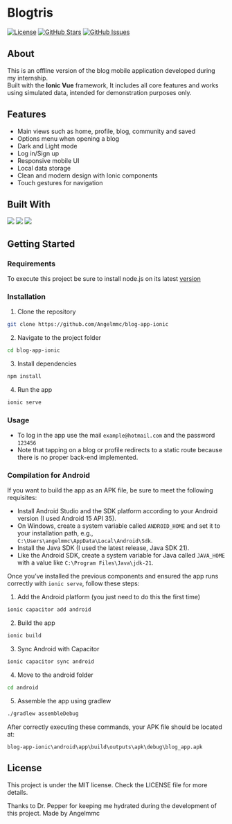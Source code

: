 # Blogtris

[![License](https://img.shields.io/badge/license-MIT-blue.svg)](LICENSE)
[![GitHub Stars](https://img.shields.io/github/stars/Angelmmc/blogtris-app-ionic.svg)](https://github.com/Angelmmc/blogtris-app-ionic/stargazers)
[![GitHub Issues](https://img.shields.io/github/issues/Angelmmc/blogtris-app-ionic.svg)](https://github.com/Angelmmc/blogtris-app-ionic/issues)

## About 
This is an offline version of the blog mobile application developed during my internship.  
Built with the **Ionic Vue** framework, It includes all core features and works using simulated data, intended for demonstration purposes only.

## Features

- Main views such as home, profile, blog, community and saved
- Options menu when opening a blog
- Dark and Light mode
- Log in/Sign up
- Responsive mobile UI
- Local data storage
- Clean and modern design with Ionic components
- Touch gestures for navigation

## Built With
<img src="https://img.shields.io/badge/Ionic-3880FF?style=for-the-badge&logo=ionic&logoColor=white" />
<img src="https://img.shields.io/badge/Vue%20js-35495E?style=for-the-badge&logo=vuedotjs&logoColor=4FC08D" />
<img src="https://img.shields.io/badge/Capacitor-119EFF?style=for-the-badge&logo=Capacitor&logoColor=white" />

## Getting Started

### Requirements

To execute this project be sure to install node.js on its latest [version](https://nodejs.org/es)

### Installation

1. Clone the repository
```bash
git clone https://github.com/Angelmmc/blog-app-ionic
```
2. Navigate to the project folder
```bash
cd blog-app-ionic
```
3. Install dependencies
```bash
npm install
```
4. Run the app
```bash
ionic serve
```

### Usage

- To log in the app use the mail `example@hotmail.com` and the password `123456`
- Note that tapping on a blog or profile redirects to a static route because there is no proper back-end implemented.

### Compilation for Android

If you want to build the app as an APK file, be sure to meet the following requisites:

- Install Android Studio and the SDK platform according to your Android version (I used Android 15 API 35).
- On Windows, create a system variable called `ANDROID_HOME` and set it to your installation path, e.g., `C:\Users\angelmmc\AppData\Local\Android\Sdk`.
- Install the Java SDK (I used the latest release, Java SDK 21).
- Like the Android SDK, create a system variable for Java called `JAVA_HOME` with a value like `C:\Program Files\Java\jdk-21`.

Once you’ve installed the previous components and ensured the app runs correctly with `ionic serve`, follow these steps:

1. Add the Android platform (you just need to do this the first time)

```bash
ionic capacitor add android
```

2. Build the app
```bash
ionic build
```

3. Sync Android with Capacitor
```bash
ionic capacitor sync android
```

4. Move to the android folder
```bash
cd android
```

5. Assemble the app using gradlew
```bash
./gradlew assembleDebug
```

After correctly executing these commands, your APK file should be located at:

`blog-app-ionic\android\app\build\outputs\apk\debug\blog_app.apk`

## License
This project is under the MIT license. Check the LICENSE file for more details.

Thanks to Dr. Pepper for keeping me hydrated during the development of this project.
Made by Angelmmc 

